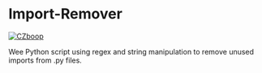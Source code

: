 # Import-Remover
[![CZboop](https://circleci.com/gh/CZboop/Import-Remover.svg?style=svg&circle-token=1263f06fce5a3f76cc9129be148de1da6d6d766c)](https://app.circleci.com/pipelines/github/CZboop/Import-Remover)  

Wee Python script using regex and string manipulation to remove unused imports from .py files.
